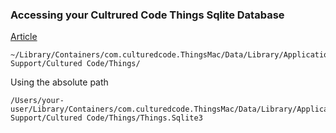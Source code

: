 
### Accessing your Cultrured Code Things Sqlite Database
[Article](https://culturedcode.com/things/support/articles/2982272/)
```
~/Library/Containers/com.culturedcode.ThingsMac/Data/Library/Application Support/Cultured Code/Things/
```
Using the absolute path
```
/Users/your-user/Library/Containers/com.culturedcode.ThingsMac/Data/Library/Application Support/Cultured Code/Things/Things.Sqlite3
```

